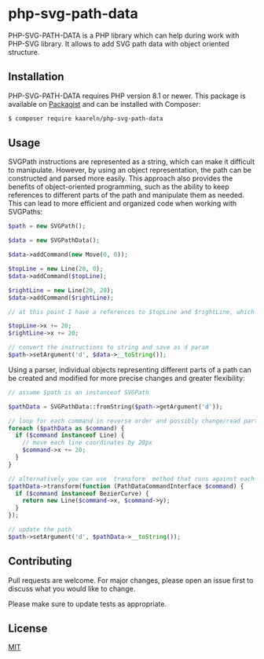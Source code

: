 # php-svg-path-data

PHP-SVG-PATH-DATA is a PHP library which can help during work with PHP-SVG library. It allows to add SVG path data with object oriented structure.

## Installation

PHP-SVG-PATH-DATA requires PHP version 8.1 or newer. This package is available on [Packagist](https://packagist.org/packages/kaareln/php-svg-path-data) and can be installed with Composer:

```bash
$ composer require kaareln/php-svg-path-data
```

## Usage

SVGPath instructions are represented as a string, which can make it difficult to manipulate. However, by using an object representation, the path can be constructed and parsed more easily. This approach also provides the benefits of object-oriented programming, such as the ability to keep references to different parts of the path and manipulate them as needed. This can lead to more efficient and organized code when working with SVGPaths:

```php
$path = new SVGPath();

$data = new SVGPathData();

$data->addCommand(new Move(0, 0));

$topLine = new Line(20, 0);
$data->addCommand($topLine);

$rightLine = new Line(20, 20);
$data->addCommand($rightLine);

// at this point I have a references to $topLine and $rightLine, which I can use to modify individually, for example I can move them by 20px

$topLine->x += 20;
$rightLine->x += 20;

// convert the instructions to string and save as d param
$path->setArgument('d', $data->__toString());
```
Using a parser, individual objects representing different parts of a path can be created and modified for more precise changes and greater flexibility:

```php
// assume $path is an instanceof SVGPath

$pathData = SVGPathData::fromString($path->getArgument('d'));

// loop for each command in reverse order and possibly change/read parts of the path
foreach ($pathData as $command) {
  if ($command instanceof Line) {
    // move each line coordinates by 20px
    $command->x += 20;
  }
}

// alternatively you can use `transform` method that runs against each command and allows replacing them. In this example I replace all bezier curves with straight lines
$pathData->transform(function (PathDataCommandInterface $command) {
  if ($command instanceof BezierCurve) {
    return new Line($command->x, $command->y);
  }
});

// update the path
$path->setArgument('d', $pathData->__toString());
```

## Contributing

Pull requests are welcome. For major changes, please open an issue first
to discuss what you would like to change.

Please make sure to update tests as appropriate.

## License

[MIT](https://choosealicense.com/licenses/mit/)
